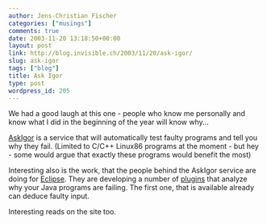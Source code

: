 ```yaml
---
author: Jens-Christian Fischer
categories: ["musings"]
comments: true
date: 2003-11-20 13:18:50+00:00
layout: post
link: http://blog.invisible.ch/2003/11/20/ask-igor/
slug: ask-igor
tags: ["blog"]
title: Ask Igor
type: post
wordpress_id: 205
---
```


We had a good laugh at this one - people who know me personally and know what I did in the beginning of the year will know why...

[AskIgor](http://www.st.cs.uni-sb.de/askigor/) is a service that will automatically test faulty programs and tell you why they fail. (Limited to C/C++ Linux86 programs at the moment - but hey - some would argue that exactly these programs would benefit the most)

Interesting also is the work, that the people behind the AskIgor service are doing for [Eclipse](http://www.eclipse.org). They are developing a number of [plugins](http://www.st.cs.uni-sb.de/eclipse/) that analyze why your Java programs are failing. The first one, that is available already can deduce faulty input. 

Interesting reads on the site too.
